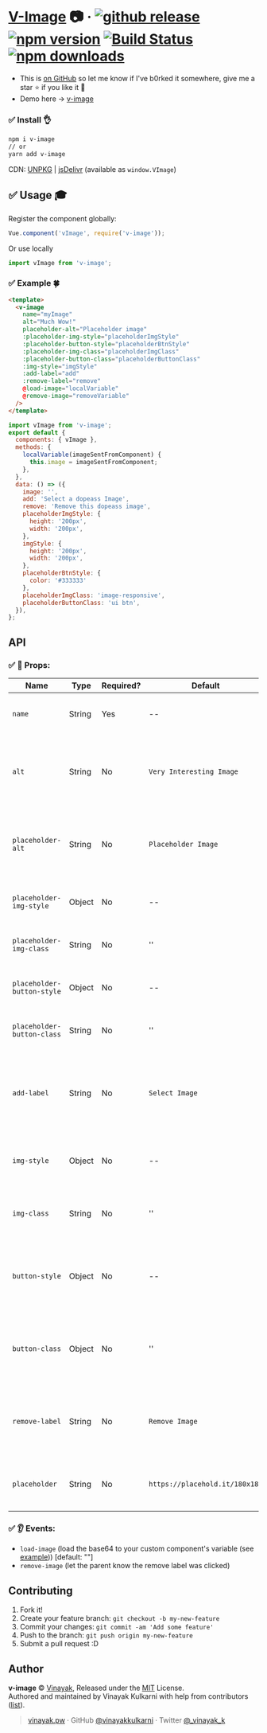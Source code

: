 # [V-Image](https://vinayakkulkarni.github.io/v-image/) :camera: · <a href="https://github.com/vinayakkulkarni/v-image/releases/latest"><img src="https://img.shields.io/github/release/vinayakkulkarni/v-image.svg" alt="github release"></a> <a href="http://npmjs.org/package/v-image"><img src="https://img.shields.io/npm/v/v-image.svg" alt="npm version"></a> <a href="https://travis-ci.org/vinayakkulkarni/v-image"><img src="https://travis-ci.org/vinayakkulkarni/v-image.svg?branch=master" alt="Build Status"></a> <a href="http://npm-stat.com/charts.html?package=v-image"><img src="https://img.shields.io/npm/dm/v-image.svg" alt="npm downloads"></a>

+ This is [on GitHub](https://github.com/vinayakkulkarni/v-image)  so let me know if I've b0rked it somewhere, give me a star :star: if you like it :beers:
+ Demo here -> [v-image](https://vinayakkulkarni.github.io/v-image/)

### :white_check_mark: Install :ok_hand:
``` bash
npm i v-image
// or
yarn add v-image
```

CDN: [UNPKG](https://unpkg.com/v-image/dist/) | [jsDelivr](https://cdn.jsdelivr.net/npm/v-image/dist/) (available as `window.VImage`)

## :white_check_mark: Usage :mortar_board:

Register the component globally:
```javascript
Vue.component('vImage', require('v-image'));
```
Or use locally
```javascript
import vImage from 'v-image';
```

### :white_check_mark: Example :four_leaf_clover:

```html
<template>
  <v-image
    name="myImage"
    alt="Much Wow!"
    placeholder-alt="Placeholder image"
    :placeholder-img-style="placeholderImgStyle"
    :placeholder-button-style="placeholderBtnStyle"
    :placeholder-img-class="placeholderImgClass"
    :placeholder-button-class="placeholderButtonClass"
    :img-style="imgStyle"
    :add-label="add"
    :remove-label="remove"
    @load-image="localVariable"
    @remove-image="removeVariable"
  />
</template>
```
```js
import vImage from 'v-image';
export default {
  components: { vImage },
  methods: {
    localVariable(imageSentFromComponent) {
      this.image = imageSentFromComponent;
    },
  },
  data: () => ({
    image: '',
    add: 'Select a dopeass Image',
    remove: 'Remove this dopeass image',
    placeholderImgStyle: {
      height: '200px',
      width: '200px',
    },
    imgStyle: {
      height: '200px',
      width: '200px',
    },
    placeholderBtnStyle: {
      color: '#333333'
    },
    placeholderImgClass: 'image-responsive',
    placeholderButtonClass: 'ui btn',
  }),
};
```
## API

### :white_check_mark: :book: Props:
| Name | Type | Required? | Default | Description |
| --- | --- | --- | --- | --- |
| `name` | String | Yes | -- | For `name` attribute for the input field. |
| `alt` | String | No | `Very Interesting Image` | For `alt` attribute for the input field, mostly for proper SEO. |
| `placeholder-alt` | String | No | `Placeholder Image` | This attribute is displayed when placeholder image is displayed. |
| `placeholder-img-style` | Object | No | -- | Styling for the placeholder `img` tag. |
| `placeholder-img-class` | String | No | '' | Class for the placeholder `img` tag. |
| `placeholder-button-style` | Object | No | -- | Styling for the placeholder label text. |
| `placeholder-button-class` | String | No | '' | Class for the placeholder label text. |
| `add-label` | String | No | `Select Image` | Label text shown to user where he clicks and select image popup is shown. |
| `img-style` | Object | No | -- | Styling for the actual user uploaded `img` tag. |
| `img-class` | String | No | '' | Class for the actual user uploaded `img` tag. |
| `button-style` | Object | No | -- | Styling for the `button` tag, visible only when user has uploaded image. |
| `button-class` | Object | No | '' | Class for the `button` tag, visible only when user has uploaded image. |
| `remove-label` | String | No | `Remove Image` | Button text shown to user where he clicks and image data is cleared. |
| `placeholder` | String | No | `https://placehold.it/180x180` | The `src` attribute for a placeholder image. |


### :white_check_mark: :ear: Events:
+ `load-image` (load the base64 to your custom component's variable (see [example](https://github.com/vinayakkulkarni/v-image/tree/master/example))) [default: ""]
+ `remove-image` (let the parent know the remove label was clicked)

## Contributing

1.  Fork it!
2.  Create your feature branch: `git checkout -b my-new-feature`
3.  Commit your changes: `git commit -am 'Add some feature'`
4.  Push to the branch: `git push origin my-new-feature`
5.  Submit a pull request :D

## Author

**v-image** © [Vinayak](https://github.com/vinayakkulkarni), Released under the [MIT](./LICENSE) License.<br>
Authored and maintained by Vinayak Kulkarni with help from contributors ([list](https://github.com/vinayakkulkarni/v-image/contributors)).

> [vinayak.pw](https://vinayak.pw) · GitHub [@vinayakkulkarni](https://github.com/vinayakkulkarni) · Twitter [@\_vinayak_k](https://twitter.com/_vinayak_k)

